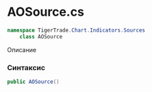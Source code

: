 
# AOSource.cs
```csharp
namespace TigerTrade.Chart.Indicators.Sources  
    class AOSource
```

Описание

### Синтаксис
```csharp
public AOSource()
```


                    
                    